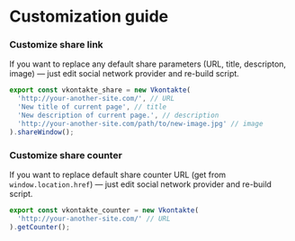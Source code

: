 # Customization guide

### Customize share link

If you want to replace any default share parameters (URL, title, descripton, image)&nbsp;&mdash; just edit social network provider and re-build script.

``` js
export const vkontakte_share = new Vkontakte(
  'http://your-another-site.com/', // URL
  'New title of current page', // title
  'New description of current page.', // description
  'http://your-another-site.com/path/to/new-image.jpg' // image
).shareWindow();
```

### Customize share counter

If you want to replace default share counter URL (get from `window.location.href`)&nbsp;&mdash; just edit social network provider and re-build script.

``` js
export const vkontakte_counter = new Vkontakte(
  'http://your-another-site.com/' // URL
).getCounter();
```
